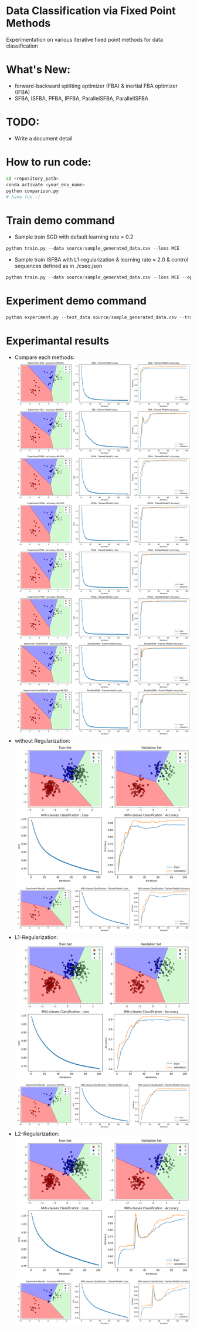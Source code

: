 # Data Classification via Fixed Point Methods
Experimentation on various iterative fixed point methods for data classification

# What's New:
- forward-backward splitting optimizer (FBA) & inertial FBA optimizer (IFBA)
- SFBA, ISFBA, PFBA, IPFBA, ParallelSFBA, ParallelISFBA

# TODO:
- Write a document detail

# How to run code:
```bash
cd <repository_path>
conda activate <your_env_name>
python comparison.py
# have fun :)
```

# Train demo command
* Sample train SGD with default learning rate = 0.2
```python
python train.py --data source/sample_generated_data.csv --loss MCE
```
* Sample train ISFBA with L1-regularization & learning rate = 2.0 & control sequences defined as in ./cseq.json
```python
python train.py --data source/sample_generated_data.csv --loss MCE --optimizer ISFBA -p l1 -lr 2. -csd ./cseq.json
```
# Experiment demo command
```python
python experiment.py --test_data source/sample_generated_data.csv --trained_model demomodel.pth --n_test .1
```
# Experimantal results
- Compare each methods:
![This is an image](img/comparison_results.png)
- without Regularization:
![This is an image](img/demo_trained_results.png)
![This is an image](img/demo_experiment_results.png)
- L1-Regularization:
![This is an image](img/l1_trained_results.png)
![This is an image](img/l1_experiment_results.png)
- L2-Regularization:
![This is an image](img/l2_trained_results.png)
![This is an image](img/l2_experiment_results.png)

